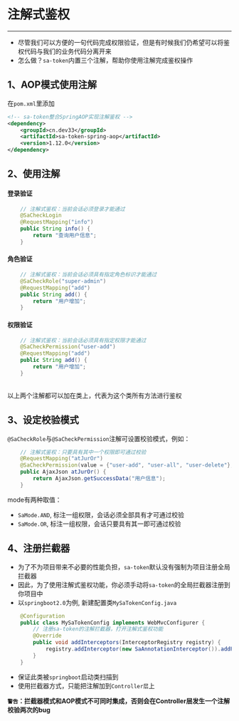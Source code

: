 # 注解式鉴权
--- 

- 尽管我们可以方便的一句代码完成权限验证，但是有时候我们仍希望可以将鉴权代码与我们的业务代码分离开来
- 怎么做？`sa-token`内置三个注解，帮助你使用注解完成鉴权操作

## 1、AOP模式使用注解

在`pom.xml`里添加

``` xml 
<!-- sa-token整合SpringAOP实现注解鉴权 -->
<dependency>
	<groupId>cn.dev33</groupId>
	<artifactId>sa-token-spring-aop</artifactId>
	<version>1.12.0</version>
</dependency>
```

## 2、使用注解

#### 登录验证

``` java 
	// 注解式鉴权：当前会话必须登录才能通过 
	@SaCheckLogin						
	@RequestMapping("info")
	public String info() {
		return "查询用户信息";
	}
```

#### 角色验证

``` java 
	// 注解式鉴权：当前会话必须具有指定角色标识才能通过 
	@SaCheckRole("super-admin")		
	@RequestMapping("add")
	public String add() {
		return "用户增加";
	}
```

#### 权限验证

``` java 
	// 注解式鉴权：当前会话必须具有指定权限才能通过 
	@SaCheckPermission("user-add")		
	@RequestMapping("add")
	public String add() {
		return "用户增加";
	}
```

<br>
以上两个注解都可以加在类上，代表为这个类所有方法进行鉴权


## 3、设定校验模式
`@SaCheckRole`与`@SaCheckPermission`注解可设置校验模式，例如：
``` java
	// 注解式鉴权：只要具有其中一个权限即可通过校验 
	@RequestMapping("atJurOr")
	@SaCheckPermission(value = {"user-add", "user-all", "user-delete"}, mode = SaMode.OR)		
	public AjaxJson atJurOr() {
		return AjaxJson.getSuccessData("用户信息");
	}
```


mode有两种取值：
- `SaMode.AND`, 标注一组权限，会话必须全部具有才可通过校验
- `SaMode.OR`, 标注一组权限，会话只要具有其一即可通过校验



## 4、注册拦截器
- 为了不为项目带来不必要的性能负担，`sa-token`默认没有强制为项目注册全局拦截器
- 因此，为了使用注解式鉴权功能，你必须手动将`sa-token`的全局拦截器注册到你项目中
- 以`springboot2.0`为例, 新建配置类`MySaTokenConfig.java` 

``` java
	@Configuration
	public class MySaTokenConfig implements WebMvcConfigurer {
		// 注册sa-token的注解拦截器，打开注解式鉴权功能 
		@Override
		public void addInterceptors(InterceptorRegistry registry) {
			registry.addInterceptor(new SaAnnotationInterceptor()).addPathPatterns("/**");	
		}
	}
```
- 保证此类被`springboot`启动类扫描到
- 使用拦截器方式，只能把注解加到`Controller层`上



**`警告`：拦截器模式和AOP模式不可同时集成，否则会在Controller层发生一个注解校验两次的bug**







